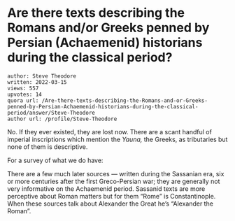 # Are there texts describing the Romans and/or Greeks penned by Persian (Achaemenid) historians during the classical period?

	author: Steve Theodore
	written: 2022-03-15
	views: 557
	upvotes: 14
	quora url: /Are-there-texts-describing-the-Romans-and-or-Greeks-penned-by-Persian-Achaemenid-historians-during-the-classical-period/answer/Steve-Theodore
	author url: /profile/Steve-Theodore


No. If they ever existed, they are lost now. There are a scant handful of imperial inscriptions which mention the _Yauna,_ the Greeks, as tributaries but none of them is descriptive.

For a survey of what we do have:



There are a few much later sources — written during the Sassanian era, six or more centuries after the first Greco-Persian war; they are generally not very informative on the Achaemenid period. Sassanid texts are more perceptive about Roman matters but for them “Rome” is Constantinople. When these sources talk about Alexander the Great he’s “Alexander the Roman”.






